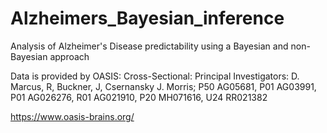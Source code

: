 # Alzheimers_Bayesian_inference
Analysis of Alzheimer's Disease predictability using a Bayesian and non-Bayesian approach

Data is provided by OASIS: Cross-Sectional: Principal Investigators: D. Marcus, R, Buckner, J, Csernansky J. Morris; P50 AG05681, P01 AG03991, P01 AG026276, R01 AG021910, P20 MH071616, U24 RR021382

https://www.oasis-brains.org/
